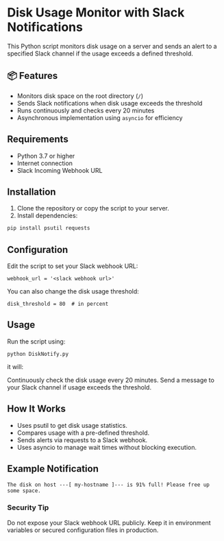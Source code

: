# Disk Usage Monitor with Slack Notifications

This Python script monitors disk usage on a server and sends an alert to a specified Slack channel if the usage exceeds a defined threshold.

## 📦 Features

- Monitors disk space on the root directory (`/`)
- Sends Slack notifications when disk usage exceeds the threshold
- Runs continuously and checks every 20 minutes
- Asynchronous implementation using `asyncio` for efficiency

## Requirements

- Python 3.7 or higher
- Internet connection
- Slack Incoming Webhook URL

## Installation

1. Clone the repository or copy the script to your server.
2. Install dependencies:

```bash
pip install psutil requests
```

## Configuration

Edit the script to set your Slack webhook URL:

```
webhook_url = '<slack webhook url>'
```

You can also change the disk usage threshold:

```
disk_threshold = 80  # in percent
```
## Usage

Run the script using:
```
python DiskNotify.py
```

it will:

Continuously check the disk usage every 20 minutes.
Send a message to your Slack channel if usage exceeds the threshold.

## How It Works

- Uses psutil to get disk usage statistics.
- Compares usage with a pre-defined threshold.
- Sends alerts via requests to a Slack webhook.
- Uses asyncio to manage wait times without blocking execution.

## Example Notification
```
The disk on host ---[ my-hostname ]--- is 91% full! Please free up some space.
```
### Security Tip

Do not expose your Slack webhook URL publicly. Keep it in environment variables or secured configuration files in production.
